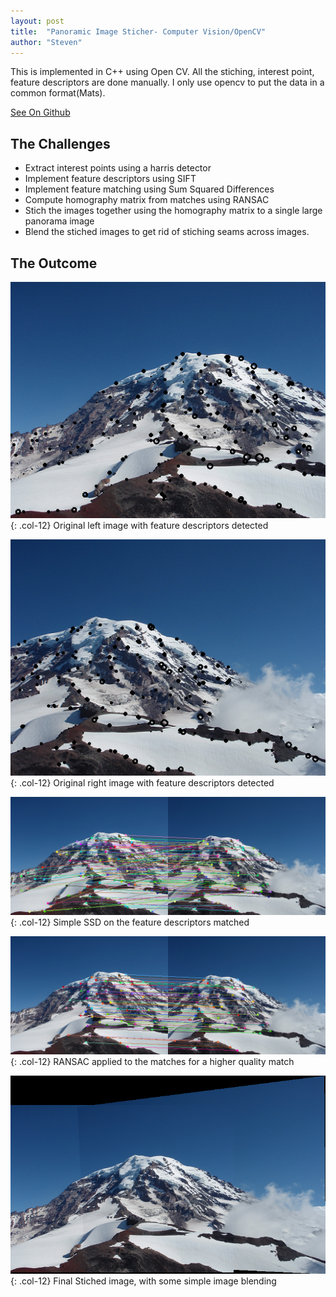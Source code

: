 ```yaml
---
layout: post
title:  "Panoramic Image Sticher- Computer Vision/OpenCV"
author: "Steven"
---
```



This is implemented in C++ using Open CV. All the stiching, interest point, feature descriptors are done manually. I only use opencv to put the data in a common format(Mats).

[See On Github](https://github.com/tucci/comp442-compiler)

##  The Challenges
- Extract interest points using a harris detector
- Implement feature descriptors using SIFT
- Implement feature matching using Sum Squared Differences
- Compute homography matrix from matches using RANSAC
- Stich the images together using the homography matrix to a single large panorama image
- Blend the stiched images to get rid of stiching seams across images.


## The Outcome
![](/assets/computer_vision/points_1.png){: .col-12}
Original left image with feature descriptors detected

![](/assets/computer_vision/points_2.png){: .col-12}
Original right image with feature descriptors detected

![](/assets/computer_vision/matches.png){: .col-12}
Simple SSD on the feature descriptors matched

![](/assets/computer_vision/filtered_matches.png){: .col-12}
RANSAC applied to the matches for a higher quality match

![](/assets/computer_vision/stiched.png){: .col-12}
Final Stiched image, with some simple image blending


